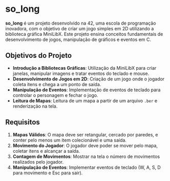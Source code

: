 # so_long

**so_long** é um projeto desenvolvido na 42, uma escola de programação inovadora, com o objetivo de criar um jogo simples em 2D utilizando a biblioteca gráfica MiniLibX. Este projeto ensina conceitos fundamentais de desenvolvimento de jogos, manipulação de gráficos e eventos em C.

## Objetivos do Projeto

- **Introdução a Bibliotecas Gráficas**: Utilização da MiniLibX para criar janelas, manipular imagens e tratar eventos do teclado e mouse.
- **Desenvolvimento de Jogos em 2D**: Criação de um jogo onde o jogador coleta itens e chega a um ponto de saída.
- **Manipulação de Eventos**: Implementação de eventos de teclado para controlar o personagem e fechar o jogo.
- **Leitura de Mapas**: Leitura de um mapa a partir de um arquivo `.ber` e renderização na tela.

## Requisitos

1. **Mapas Válidos**: O mapa deve ser retangular, cercado por paredes, e conter pelo menos um item colecionável e uma saída.
2. **Movimento do Jogador**: O jogador deve poder se mover pelo mapa, coletar itens e alcançar a saída.
3. **Contagem de Movimentos**: Mostrar na tela o número de movimentos realizados pelo jogador.
4. **Manipulação de Eventos**: Implementar eventos de teclado (W, A, S, D para movimento e Esc para sair).
